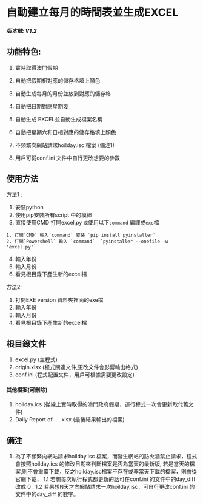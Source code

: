 # 自動建立每月的時間表並生成EXCEL


##### 版本號: V1.2
 
## 功能特色:

1. 實時取得澳門假期

2. 自動把假期相對應的儲存格填上顏色

3. 自動生成每月的月份並放到對應的儲存格

4. 自動把日期對應星期幾

5. 自動生成 EXCEL並自動生成檔案名稱 

6. 自動把星期六和日相對應的儲存格填上顏色

7. 不頻繁向網站請求hoilday.isc 檔案 (備注1)

8. 用戶可從conf.ini 文件中自行更改想要的參數

## 使用方法

方法1 : 
1. 安裝python 
2. 使用pip安裝所有script 中的模組
3. 直接使用CMD 打開excel.py 
`或`使用以下`command` 編譯成`exe`檔
```
1. 打開`CMD` 輸入`command` 安裝 `pip install pyinstaller`
2. 打開`Powershell` 輸入 `command`  `pyinstaller --onefile -w 'excel.py'`

```
4. 輸入年份
5. 輸入月份
6. 看見根目錄下產生新的excel檔

方法2:
1. 打開EXE version 資料夾裡面的exe檔
2. 輸入年份
3. 輸入月份
4. 看見根目錄下產生新的excel檔


## 根目錄文件
1. excel.py     (主程式)
2. origin.xlsx  (程式關連文件,更改文件會影響輸出格式)
3. conf.ini     (程式配置文件，用戶可根據需要更改設定)

#### 其他檔案(可刪除)
1. hoilday.ics  (從線上實時取得的澳門政府假期，運行程式一次會更新取代舊文件)
2. Daily Report of ...  .xlsx (最後結果輸出的檔案) 

## 備注
1. 為了不頻繁向網站請求hoilday.isc 檔案，而發生網站的防火牆禁止請求，程式會按照hoilday.ics 的修改日期來判斷檔案是否為當天的最新版, 若是當天的檔案,則不會重覆下載，反之hoilday.isc檔案不存在或非當天下載的檔案，則會從官網下載，
    1.1 若想每次執行程式都更新的話可在conf.ini 的文件中的day_diff 改成 0 . 
    1.2 若果想N天才向網站請求一次hoilday.isc，可自行更改conf.ini 的文件中的day_diff 的數字。
